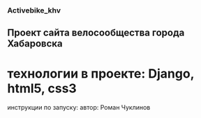### Activebike_khv
## Проект сайта велосообщества города Хабаровска

# технологии в проекте: Django, html5, css3
инструкции по запуску:
автор: Роман Чуклинов
